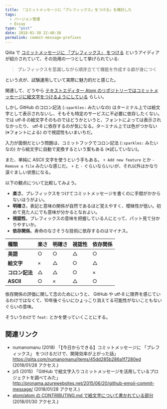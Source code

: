 ```yaml
---
title: 『コミットメッセージに「プレフィックス」をつける』を検討した
tags:
  - バージョン管理
  - Essay
type: "post"
date: 2018-01-30 22:40:38
permalink: commit-message-prefixes
---
```


Qiita で [コミットメッセージに 「プレフィックス」 をつける](https://qiita.com/numanomanu/items/45dd285b286a1f7280ed) というアイディアが紹介されていて、その効用の一つとして挙げられている:

> プレフィックスを意識しながら順序立てて機能を作成する癖が身につく

という点が、試験運用していて実際に魅力的だと感じた。

関連して、どうやら [テキストエディター Atom のリポジトリーではコミットメッセージに絵文字をつけるようにしている](http://pronama.azurewebsites.net/2015/06/20/github-emoji-commit-message/) らしい。

しかし GitHub のコロン記法 (``:sparkles:`` みたいなの) はターミナル上では絵文字として表示されないし、そもそも特定のサービスに不必要に依存したくない。では utf-8 の絵文字そのものではどうかというと、フォントによっては表示されなかったり、 utf-8 に依存するのが気になる。ターミナル上では色がつかない (※フォントによる) ので視認性もいまいちだ。

入力が面倒だという問題は、コミットフックでコロン記法 (``:sparkles:`` みたいなの) から絵文字に自動で変換するという案もある (※試していない)。

また、単純に ASCII 文字を使うという手もある。 ``+ Add new feature`` とか ``- Remove a file`` みたいな感じだ。 `+` と `-` ぐらいならいいが、それ以外はかなり涙ぐましい状態になる。

以下の観点について比較してみよう。

- **楽さ**。プレフィックスをつけてコミットメッセージを書くのに手間がかからないほうがよい。
- **明確さ**。表記と意味の関係が自然であるほど覚えやすく、曖昧性が低い。初めて見た人にでも意味が分かるとなおよい。
- **視認性**。プレフィックスの意味を把握している人にとって、パット見て分かりやすいか。
- **依存関係**。寿命のなさそうな技術に依存するのはマイナス。

|      種類      | 楽さ | 明確さ | 視認性 | 依存関係 |
| :------------- | :--- | :----- | :----- | :------- |
| **英語**       | ○    | ○      | △      | ○        |
| **絵文字**     | ×    | △      | ○      | △        |
| **コロン記法** | △    | △      | ○      | ×        |
| **ASCII**      | ○    | ×      | △      | ○        |

依存関係の評価に関して念のためにいうと、 GitHub や utf-8 に限界を感じているわけではなくて、10年後ぐらいにひょっこり消えてる可能性がないこともないぐらいの意味。

そういうわけで ``feat:`` とかを使っていくことにする。

## 関連リンク

- numanomanu (2018) 「【今日からできる】コミットメッセージに 「プレフィックス」 をつけるだけで、開発効率が上がった話」 <https://qiita.com/numanomanu/items/45dd285b286a1f7280ed> (2018/01/28 アクセス.)
- jz5 (2015) 「GitHub で絵文字入りコミットメッセージを活用しているプロジェクトを調べてみた」 <http://pronama.azurewebsites.net/2015/06/20/github-emoji-commit-message/> (2018/01/28 アクセス.)
- [atom/atom の CONTRIBUTING.md で絵文字について書かれている部分](https://github.com/atom/atom/blob/ca71d581036ed093dd2df964fcc9bec0b5f7ff0d/CONTRIBUTING.md#git-commit-messages) (2018/01/30 アクセス.)
